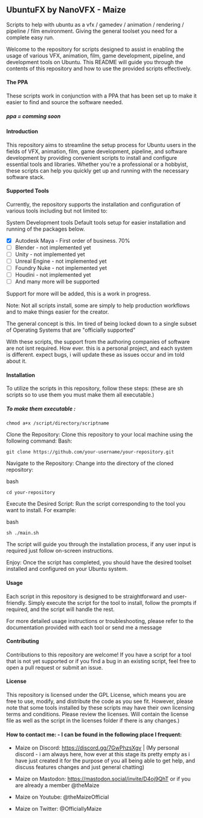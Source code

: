 ## UbuntuFX by NanoVFX - Maize

Scripts to help with ubuntu as a vfx / gamedev / animation / rendering / pipeline / film environment. Giving the general toolset you need for a complete easy run.

Welcome to the repository for scripts designed to assist in enabling the usage of various VFX, animation, film, game development, pipeline, and development tools on Ubuntu. This README will guide you through the contents of this repository and how to use the provided scripts effectively.

#### The PPA
These scripts work in conjunction with a PPA that has been set up to make it easier to find and source the software needed. 
##### ppa = comming soon

#### Introduction
This repository aims to streamline the setup process for Ubuntu users in the fields of VFX, animation, film, game development, pipeline, and software development by providing convenient scripts to install and configure essential tools and libraries. Whether you're a professional or a hobbyist, these scripts can help you quickly get up and running with the necessary software stack.

#### Supported Tools
Currently, the repository supports the installation and configuration of various tools including but not limited to:

System Development tools
Default tools setup for easier installation and running of the packages below.
- [x] Autodesk Maya - First order of business. 70%
- [ ] Blender - not implemented yet
- [ ] Unity - not implemented yet
- [ ] Unreal Engine - not implemented yet
- [ ] Foundry Nuke - not implemented yet
- [ ] Houdini - not implemented yet
- [ ] And many more will be supported

Support for more will be added, this is a work in progress.

Note: Not all scripts install, some are simply to help production workflows and to make things easier for the creator.

The general concept is this. Im tired of being locked down to a single subset of Operating Systems that are "officially supported" 

With these scripts, the support from the authoring companies of software are not isnt required. How ever. this is a personal project, and each system is different. expect bugs, i will update these as issues occur and im told about it. 

#### Installation
To utilize the scripts in this repository, follow these steps: (these are sh scripts so to use them you must make them all executable.)

##### To make them executable : 
```
chmod a+x /script/directory/scriptname
```

Clone the Repository: Clone this repository to your local machine using the following command:
Bash:
```
git clone https://github.com/your-username/your-repository.git
```
Navigate to the Repository: Change into the directory of the cloned repository:

bash
```
cd your-repository
```
Execute the Desired Script: Run the script corresponding to the tool you want to install. For example:

bash
```
sh ./main.sh
```

The script will guide you through the installation process, if any user input is required just follow on-screen instructions.

Enjoy: Once the script has completed, you should have the desired toolset installed and configured on your Ubuntu system.

#### Usage
Each script in this repository is designed to be straightforward and user-friendly. Simply execute the script for the tool to install, follow the prompts if required, and the script will handle the rest.

For more detailed usage instructions or troubleshooting, please refer to the documentation provided with each tool or send me a message

#### Contributing
Contributions to this repository are welcome! If you have a script for a tool that is not yet supported or if you find a bug in an existing script, feel free to open a pull request or submit an issue.

#### License
This repository is licensed under the GPL License, which means you are free to use, modify, and distribute the code as you see fit. However, please note that some tools installed by these scripts may have their own licensing terms and conditions. Please review the licenses.
Will contain the license file as well as the script in the licenses folder if there is any changes.)

#### How to contact me: - I can be found in the following place I frequent:
- Maize on Discord: https://discord.gg/7GwPhzsXgv
| (My personal discord - i am always here, how ever at this stage its pretty empty as i have just created it for the purpose of you all being able to get help, and discuss features changes and just general chatting)

- Maize on Mastodon: https://mastodon.social/invite/D4oj9QhT or if you are already a member @theMaize
- Maize on Youtube: @theMaizeOfficial
- Maize on Twitter: @OfficiallyMaize
